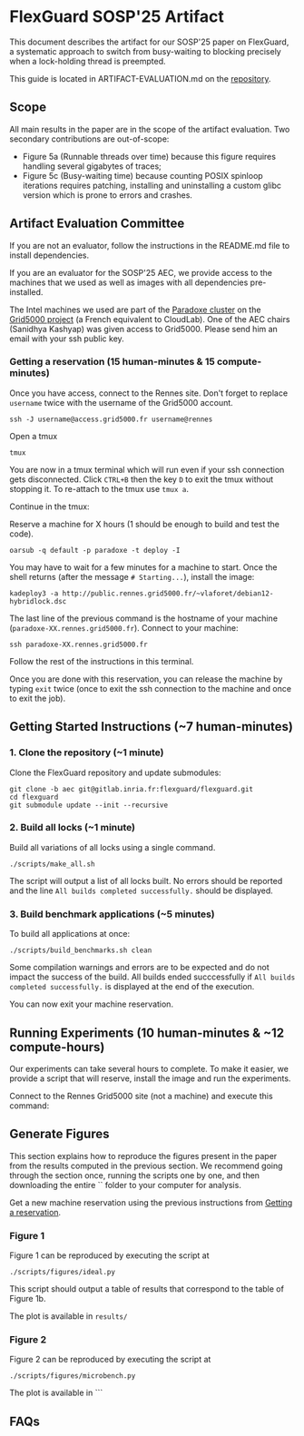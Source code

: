 # FlexGuard SOSP'25 Artifact

This document describes the artifact for our SOSP'25 paper on FlexGuard, a systematic approach to switch from busy-waiting to blocking precisely when a lock-holding thread is preempted.

This guide is located in ARTIFACT-EVALUATION.md on the [repository](https://gitlab.inria.fr/flexguard/flexguard).

## Scope

All main results in the paper are in the scope of the artifact evaluation. Two secondary contributions are out-of-scope:

- Figure 5a (Runnable threads over time) because this figure requires handling several gigabytes of traces;
- Figure 5c (Busy-waiting time) because counting POSIX spinloop iterations requires patching, installing and uninstalling a custom glibc version which is prone to errors and crashes.

## Artifact Evaluation Committee

If you are not an evaluator, follow the instructions in the README.md file to install dependencies.

If you are an evaluator for the SOSP'25 AEC, we provide access to the machines that we used as well as images with all dependencies pre-installed.

The Intel machines we used are part of the [Paradoxe cluster](https://www.grid5000.fr/w/Rennes:Hardware#paradoxe) on the [Grid5000 project](https://grid5000.fr) (a French equivalent to CloudLab). One of the AEC chairs (Sanidhya Kashyap) was given access to Grid5000. Please send him an email with your ssh public key.

### Getting a reservation (15 human-minutes & 15 compute-minutes)

Once you have access, connect to the Rennes site. Don't forget to replace `username` twice with the username of the Grid5000 account.

```shell
ssh -J username@access.grid5000.fr username@rennes
```

Open a tmux
```shell
tmux
```

You are now in a tmux terminal which will run even if your ssh connection gets disconnected. Click `CTRL+B` then the key `D` to exit the tmux without stopping it. To re-attach to the tmux use `tmux a`.

Continue in the tmux:

Reserve a machine for X hours (1 should be enough to build and test the code).
```shell
oarsub -q default -p paradoxe -t deploy -I
```

You may have to wait for a few minutes for a machine to start. Once the shell returns (after the message `# Starting...`), install the image:
```shell
kadeploy3 -a http://public.rennes.grid5000.fr/~vlaforet/debian12-hybridlock.dsc
```

The last line of the previous command is the hostname of your machine (`paradoxe-XX.rennes.grid5000.fr`). Connect to your machine:
```shell
ssh paradoxe-XX.rennes.grid5000.fr
```

Follow the rest of the instructions in this terminal.

Once you are done with this reservation, you can release the machine by typing `exit` twice (once to exit the ssh connection to the machine and once to exit the job).

## Getting Started Instructions (~7 human-minutes)

### 1. Clone the repository (~1 minute)

Clone the FlexGuard repository and update submodules:

```shell
git clone -b aec git@gitlab.inria.fr:flexguard/flexguard.git
cd flexguard
git submodule update --init --recursive
```

### 2. Build all locks (~1 minute)

Build all variations of all locks using a single command.

```shell
./scripts/make_all.sh
```

The script will output a list of all locks built. No errors should be reported and the line `All builds completed successfully.` should be displayed.

### 3. Build benchmark applications (~5 minutes)

To build all applications at once:

```shell
./scripts/build_benchmarks.sh clean
```

Some compilation warnings and errors are to be expected and do not impact the success of the build. All builds ended succcessfully if `All builds completed successfully.` is displayed at the end of the execution.

You can now exit your machine reservation.

## Running Experiments (10 human-minutes & ~12 compute-hours)

Our experiments can take several hours to complete. To make it easier, we provide a script that will reserve, install the image and run the experiments.

Connect to the Rennes Grid5000 site (not a machine) and execute this command:





## Generate Figures

This section explains how to reproduce the figures present in the paper from the results computed in the previous section. We recommend going through the section once, running the scripts one by one, and then downloading the entire `` folder to your computer for analysis. 

Get a new machine reservation using the previous instructions from [Getting a reservation](#artifact-evaluation-committee).

### Figure 1
Figure 1 can be reproduced by executing the script at
```shell
./scripts/figures/ideal.py
```

This script should output a table of results that correspond to the table of Figure 1b.

The plot is available in `results/`

### Figure 2
Figure 2 can be reproduced by executing the script at
```shell
./scripts/figures/microbench.py
```

The plot is available in ```





## FAQs
